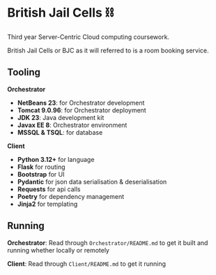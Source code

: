 # British Jail Cells ⛓️

Third year Server-Centric Cloud computing coursework.

British Jail Cells or BJC as it will referred to is a room booking service.

## Tooling

**Orchestrator**
- **NetBeans 23**: for Orchestrator development
- **Tomcat 9.0.96**: for Orchestrator deployment
- **JDK 23**: Java development kit
- **Javax EE 8**: Orchestrator environment
- **MSSQL & TSQL**: for database

**Client**
- **Python 3.12+** for language
- **Flask** for routing
- **Bootstrap** for UI
- **Pydantic** for json data serialisation & deserialisation
- **Requests** for api calls
- **Poetry** for dependency management
- **Jinja2** for templating

## Running

**Orchestrator**: Read through `Orchestrator/README.md` to get it built and running whether locally or remotely

**Client**: Read through `Client/README.md` to get it running

